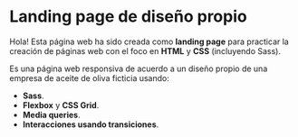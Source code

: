 # Landing page de diseño propio

Hola! Esta página web ha sido creada como **landing page** para practicar la creación de páginas web con el foco en **HTML** y **CSS** (incluyendo Sass).

Es una página web responsiva de acuerdo a un diseño propio de una empresa de aceite de oliva ficticia usando:

- **Sass**.
- **Flexbox** y **CSS Grid**.
- **Media queries**.
- **Interacciones usando transiciones**.
